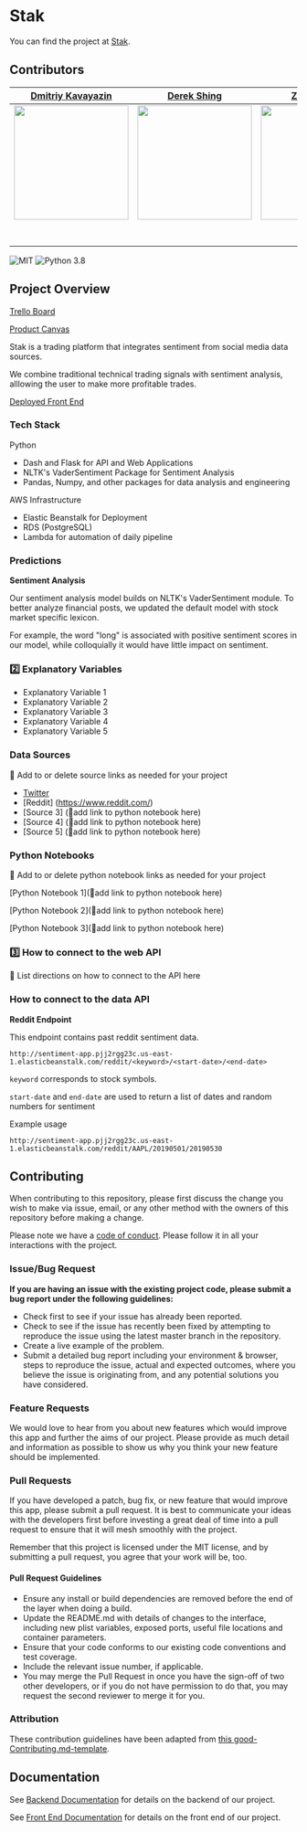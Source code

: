 # Stak

You can find the project at [Stak](https://stock-price-stripe.herokuapp.com/).

## Contributors


|                                       [Dmitriy Kavayazin](https://github.com/DimaKav)                                        |                                       [Derek Shing](https://github.com/derek-shing)                                        |                                       [Zach Angell](https://github.com/zangell44)                                        |                           
| :-----------------------------------------------------------------------------------------------------------: | :-----------------------------------------------------------------------------------------------------------: | :-----------------------------------------------------------------------------------------------------------: |
|                      [<img src="https://media.licdn.com/dms/image/C4E03AQHZzRTbNAG5Ig/profile-displayphoto-shrink_800_800/0?e=1567036800&v=beta&t=8ptDa1tD4wL9516Zt_RcPLoIldi3ue2iLu6xNhRfNws" width = "200" />](https://github.com/DimaKav)                       |                      [<img src="https://www.dalesjewelers.com/wp-content/uploads/2018/10/placeholder-silhouette-male.png" width = "200" />](https://github.com/derek-shing)                       | [<img src="https://avatars2.githubusercontent.com/u/42625717?s=460&v=4" width = "200" />](https://github.com/zangell44) |
|[<img src="https://github.com/favicon.ico" width="15"> ](https://github.com/DimaKav)            |          [<img src="https://github.com/favicon.ico" width="15"> ](https://github.com/derek-shing)           |            [<img src="https://github.com/favicon.ico" width="15"> ](https://github.com/zangell44)             |
| [ <img src="https://static.licdn.com/sc/h/al2o9zrvru7aqj8e1x2rzsrca" width="15"> ](https://www.linkedin.com/in/dkavyazin/) | [ <img src="https://static.licdn.com/sc/h/al2o9zrvru7aqj8e1x2rzsrca" width="15"> ](https://www.linkedin.com/in/derek-shing-29321927/) | [ <img src="https://static.licdn.com/sc/h/al2o9zrvru7aqj8e1x2rzsrca" width="15"> ](https://www.linkedin.com/in/zachangell/) |


![MIT](https://img.shields.io/packagist/l/doctrine/orm.svg)
![Python 3.8](https://img.shields.io/badge/python-3.6-blue.svg)

## Project Overview

[Trello Board](https://trello.com/b/tMaSFigP/labs-13-stock-price)

[Product Canvas](https://docs.google.com/document/d/1sErdl9BUTUBLWGJuNJwEJ_Yq9q2HgXrK-gNHbhKKqvA/edit#heading=h.1jaf6eug9n0k)

Stak is a trading platform that integrates sentiment from social media data sources. 

We combine traditional technical trading signals with sentiment analysis, alllowing the user to make more profitable trades.

[Deployed Front End](https://stock-price-stripe.herokuapp.com/)

### Tech Stack

Python

- Dash and Flask for API and Web Applications
- NLTK's VaderSentiment Package for Sentiment Analysis
- Pandas, Numpy, and other packages for data analysis and engineering

AWS Infrastructure

- Elastic Beanstalk for Deployment
- RDS (PostgreSQL)
- Lambda for automation of daily pipeline

### Predictions

**Sentiment Analysis**

Our sentiment analysis model builds on NLTK's VaderSentiment module. To better analyze financial posts, we updated the default model with stock market specific lexicon.

For example, the word "long" is associated with positive sentiment scores in our model, while colloquially it would have little impact on sentiment.

### 2️⃣ Explanatory Variables

-   Explanatory Variable 1
-   Explanatory Variable 2
-   Explanatory Variable 3
-   Explanatory Variable 4
-   Explanatory Variable 5

### Data Sources
🚫  Add to or delete source links as needed for your project


-   [Twitter](https://twitter.com/)
-   [Reddit] (https://www.reddit.com/)
-   [Source 3] (🚫add link to python notebook here)
-   [Source 4] (🚫add link to python notebook here)
-   [Source 5] (🚫add link to python notebook here)

### Python Notebooks

🚫  Add to or delete python notebook links as needed for your project

[Python Notebook 1](🚫add link to python notebook here)

[Python Notebook 2](🚫add link to python notebook here)

[Python Notebook 3](🚫add link to python notebook here)

### 3️⃣ How to connect to the web API

🚫 List directions on how to connect to the API here

### How to connect to the data API

**Reddit Endpoint**

This endpoint contains past reddit sentiment data.

`http://sentiment-app.pjj2rgg23c.us-east-1.elasticbeanstalk.com/reddit/<keyword>/<start-date>/<end-date>`

`keyword` corresponds to stock symbols.

`start-date` and `end-date` are used to return a list of dates and random numbers for sentiment

Example usage

`http://sentiment-app.pjj2rgg23c.us-east-1.elasticbeanstalk.com/reddit/AAPL/20190501/20190530`

## Contributing

When contributing to this repository, please first discuss the change you wish to make via issue, email, or any other method with the owners of this repository before making a change.

Please note we have a [code of conduct](./code_of_conduct.md.md). Please follow it in all your interactions with the project.

### Issue/Bug Request

 **If you are having an issue with the existing project code, please submit a bug report under the following guidelines:**
 - Check first to see if your issue has already been reported.
 - Check to see if the issue has recently been fixed by attempting to reproduce the issue using the latest master branch in the repository.
 - Create a live example of the problem.
 - Submit a detailed bug report including your environment & browser, steps to reproduce the issue, actual and expected outcomes,  where you believe the issue is originating from, and any potential solutions you have considered.

### Feature Requests

We would love to hear from you about new features which would improve this app and further the aims of our project. Please provide as much detail and information as possible to show us why you think your new feature should be implemented.

### Pull Requests

If you have developed a patch, bug fix, or new feature that would improve this app, please submit a pull request. It is best to communicate your ideas with the developers first before investing a great deal of time into a pull request to ensure that it will mesh smoothly with the project.

Remember that this project is licensed under the MIT license, and by submitting a pull request, you agree that your work will be, too.

#### Pull Request Guidelines

- Ensure any install or build dependencies are removed before the end of the layer when doing a build.
- Update the README.md with details of changes to the interface, including new plist variables, exposed ports, useful file locations and container parameters.
- Ensure that your code conforms to our existing code conventions and test coverage.
- Include the relevant issue number, if applicable.
- You may merge the Pull Request in once you have the sign-off of two other developers, or if you do not have permission to do that, you may request the second reviewer to merge it for you.

### Attribution

These contribution guidelines have been adapted from [this good-Contributing.md-template](https://gist.github.com/PurpleBooth/b24679402957c63ec426).

## Documentation

See [Backend Documentation](https://github.com/labs13-stock-price/backend) for details on the backend of our project.

See [Front End Documentation](https://github.com/labs13-stock-price/frontend) for details on the front end of our project.

